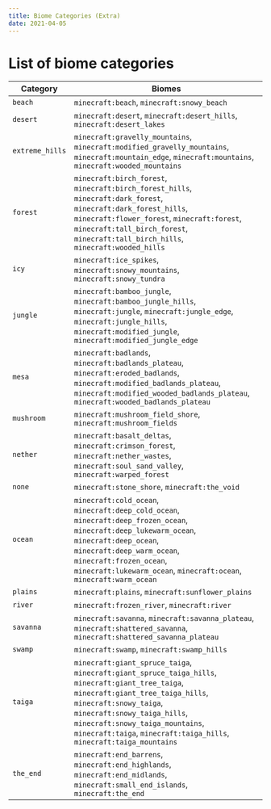 ```yaml
---
title: Biome Categories (Extra)
date: 2021-04-05
---
```


# List of biome categories

Category            |    Biomes    
--------------------|--------------
`beach`             |    `minecraft:beach`, `minecraft:snowy_beach`
`desert`            |    `minecraft:desert`, `minecraft:desert_hills`, `minecraft:desert_lakes`
`extreme_hills`     |    `minecraft:gravelly_mountains`, `minecraft:modified_gravelly_mountains`, `minecraft:mountain_edge`, `minecraft:mountains`, `minecraft:wooded_mountains`
`forest`            |    `minecraft:birch_forest`, `minecraft:birch_forest_hills`, `minecraft:dark_forest`, `minecraft:dark_forest_hills`, `minecraft:flower_forest`, `minecraft:forest`, `minecraft:tall_birch_forest`, `minecraft:tall_birch_hills`, `minecraft:wooded_hills`
`icy`               |    `minecraft:ice_spikes`, `minecraft:snowy_mountains`, `minecraft:snowy_tundra`
`jungle`            |    `minecraft:bamboo_jungle`, `minecraft:bamboo_jungle_hills`, `minecraft:jungle`, `minecraft:jungle_edge`, `minecraft:jungle_hills`, `minecraft:modified_jungle`, `minecraft:modified_jungle_edge`
`mesa`              |    `minecraft:badlands`, `minecraft:badlands_plateau`, `minecraft:eroded_badlands`, `minecraft:modified_badlands_plateau`, `minecraft:modified_wooded_badlands_plateau`, `minecraft:wooded_badlands_plateau`
`mushroom`          |    `minecraft:mushroom_field_shore`, `minecraft:mushroom_fields`
`nether`            |    `minecraft:basalt_deltas`, `minecraft:crimson_forest`, `minecraft:nether_wastes`, `minecraft:soul_sand_valley`, `minecraft:warped_forest`
`none`              |    `minecraft:stone_shore`, `minecraft:the_void`
`ocean`             |    `minecraft:cold_ocean`, `minecraft:deep_cold_ocean`, `minecraft:deep_frozen_ocean`, `minecraft:deep_lukewarm_ocean`, `minecraft:deep_ocean`, `minecraft:deep_warm_ocean`, `minecraft:frozen_ocean`, `minecraft:lukewarm_ocean`, `minecraft:ocean`, `minecraft:warm_ocean`
`plains`            |    `minecraft:plains`, `minecraft:sunflower_plains`
`river`             |    `minecraft:frozen_river`, `minecraft:river`
`savanna`           |    `minecraft:savanna`, `minecraft:savanna_plateau`, `minecraft:shattered_savanna`, `minecraft:shattered_savanna_plateau`
`swamp`             |    `minecraft:swamp`, `minecraft:swamp_hills`
`taiga`             |    `minecraft:giant_spruce_taiga`, `minecraft:giant_spruce_taiga_hills`, `minecraft:giant_tree_taiga`, `minecraft:giant_tree_taiga_hills`, `minecraft:snowy_taiga`, `minecraft:snowy_taiga_hills`, `minecraft:snowy_taiga_mountains`, `minecraft:taiga`, `minecraft:taiga_hills`, `minecraft:taiga_mountains`
`the_end`           |    `minecraft:end_barrens`, `minecraft:end_highlands`, `minecraft:end_midlands`, `minecraft:small_end_islands`, `minecraft:the_end`  